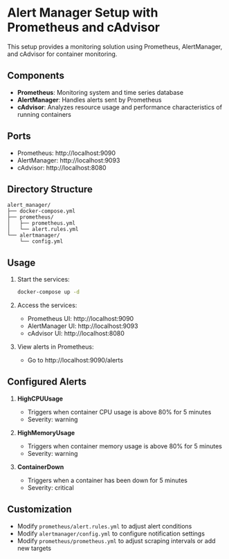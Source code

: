 # Alert Manager Setup with Prometheus and cAdvisor

This setup provides a monitoring solution using Prometheus, AlertManager, and cAdvisor for container monitoring.

## Components

- **Prometheus**: Monitoring system and time series database
- **AlertManager**: Handles alerts sent by Prometheus
- **cAdvisor**: Analyzes resource usage and performance characteristics of running containers

## Ports

- Prometheus: http://localhost:9090
- AlertManager: http://localhost:9093
- cAdvisor: http://localhost:8080

## Directory Structure

```
alert_manager/
├── docker-compose.yml
├── prometheus/
│   ├── prometheus.yml
│   └── alert.rules.yml
└── alertmanager/
    └── config.yml
```

## Usage

1. Start the services:
   ```bash
   docker-compose up -d
   ```

2. Access the services:
   - Prometheus UI: http://localhost:9090
   - AlertManager UI: http://localhost:9093
   - cAdvisor UI: http://localhost:8080

3. View alerts in Prometheus:
   - Go to http://localhost:9090/alerts

## Configured Alerts

1. **HighCPUUsage**
   - Triggers when container CPU usage is above 80% for 5 minutes
   - Severity: warning

2. **HighMemoryUsage**
   - Triggers when container memory usage is above 80% for 5 minutes
   - Severity: warning

3. **ContainerDown**
   - Triggers when a container has been down for 5 minutes
   - Severity: critical

## Customization

- Modify `prometheus/alert.rules.yml` to adjust alert conditions
- Modify `alertmanager/config.yml` to configure notification settings
- Modify `prometheus/prometheus.yml` to adjust scraping intervals or add new targets
